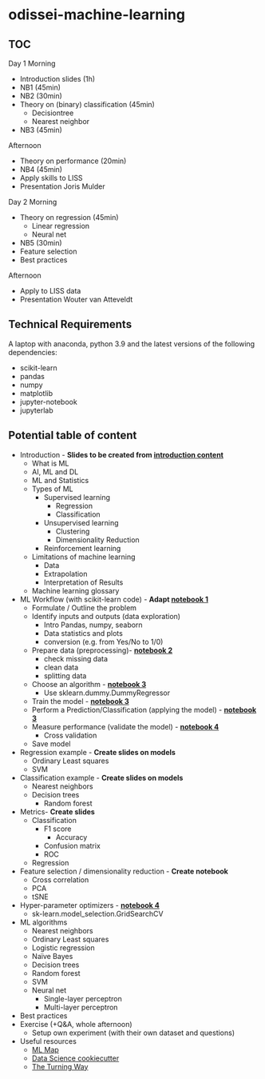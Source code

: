 # odissei-machine-learning


## TOC 

Day 1
Morning
- Introduction slides (1h)
- NB1 (45min)
- NB2 (30min)
- Theory on (binary) classification (45min)
    - Decisiontree
    - Nearest neighbor
- NB3 (45min)

Afternoon
- Theory on performance (20min)
- NB4 (45min)
- Apply skills to LISS
- Presentation Joris Mulder


Day 2
Morning
- Theory on regression (45min)
    - Linear regression
    - Neural net
- NB5 (30min)
- Feature selection
- Best practices

Afternoon
- Apply to LISS data
- Presentation Wouter van Atteveldt


## Technical Requirements
A laptop with anaconda, python 3.9 and the latest versions of the following dependencies:
- scikit-learn
- pandas
- numpy
- matplotlib
- jupyter-notebook
- jupyterlab

## Potential table of content

- Introduction - **Slides to be created from [introduction content](https://github.com/esciencecenter-digital-skills/SICSS-odissei-machine-learning/blob/main/1-Intro.md)**
    -  What is ML
    -  AI, ML and DL
    -  ML and Statistics
    -  Types of ML
        -  Supervised learning
            -  Regression
            -  Classification
        -  Unsupervised learning
            -  Clustering
            -  Dimensionality Reduction
        -  Reinforcement learning
    - Limitations of machine learning
        - Data
        - Extrapolation
        - Interpretation of Results
    - Machine learning glossary
-  ML Workflow (with scikit-learn code) - **Adapt [notebook 1](https://github.com/esciencecenter-digital-skills/SICSS-odissei-machine-learning/blob/main/notebooks/1-Intro.ipynb)**
    -  Formulate / Outline the problem
    -  Identify inputs and outputs (data exploration)
        -  Intro Pandas, numpy, seaborn
        -  Data statistics and plots
        -  conversion (e.g. from Yes/No to 1/0)
    -  Prepare data (preprocessing)- **[notebook 2](https://github.com/esciencecenter-digital-skills/SICSS-odissei-machine-learning/blob/main/notebooks/2-Data-Preparation.ipynb)**
        -  check missing data
        -  clean data
        -  splitting data
    -  Choose an algorithm - **[notebook 3](https://github.com/esciencecenter-digital-skills/SICSS-odissei-machine-learning/blob/main/notebooks/3-Model-pipeline.ipynb)**
        -  Use sklearn.dummy.DummyRegressor
    -  Train the model - **[notebook 3](https://github.com/esciencecenter-digital-skills/SICSS-odissei-machine-learning/blob/main/notebooks/3-Model-pipeline.ipynb)**
    -  Perform a Prediction/Classification (applying the model) - **[notebook 3](https://github.com/esciencecenter-digital-skills/SICSS-odissei-machine-learning/blob/main/notebooks/3-Model-pipeline.ipynb)**
    -  Measure performance (validate the model) - **[notebook 4](https://github.com/esciencecenter-digital-skills/SICSS-odissei-machine-learning/blob/main/notebooks/4-CrossValidation.ipynb)**
        -  Cross validation
    -  Save model
-  Regression example - **Create slides on models**
    -  Ordinary Least squares
    -  SVM
-  Classification example - **Create slides on models**
    -  Nearest neighbors
    -  Decision trees
        -  Random forest
-  Metrics- **Create slides**
    -  Classification
        -  F1 score
            -  Accuracy
        -  Confusion matrix
        -  ROC
    -  Regression
-  Feature selection / dimensionality reduction - **Create notebook**
    -  Cross correlation
    -  PCA
    -  tSNE
-  Hyper-parameter optimizers  - **[notebook 4](https://github.com/esciencecenter-digital-skills/SICSS-odissei-machine-learning/blob/main/notebooks/4-CrossValidation.ipynb)**
    -  sk-learn.model_selection.GridSearchCV
-  ML algorithms
    -  Nearest neighbors
    -  Ordinary Least squares
    -  Logistic regression
    -  Naïve Bayes
    -  Decision trees
    -  Random forest
    -  SVM
    -  Neural net
        -  Single-layer perceptron
        -  Multi-layer perceptron
-  Best practices
-  Exercise (+Q&A, whole afternoon)
    -  Setup own experiment (with their own dataset and questions)
-  Useful resources
    - [ML Map](https://scikit-learn.org/stable/_static/ml_map.png)
    - [Data Science cookiecutter](https://drivendata.github.io/cookiecutter-data-science/)
    - [The Turning Way](https://the-turing-way.netlify.app/welcome)
